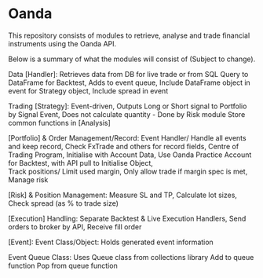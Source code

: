 # Oanda

This repository consists of modules to retrieve, analyse and trade financial instruments using the Oanda API.

Below is a summary of what the modules will consist of (Subject to change).

Data [Handler]:
Retrieves data from DB for live trade
or from SQL Query to DataFrame for Backtest, 
Adds to event queue, 
Include DataFrame object in event for Strategy object,
Include spread in event

Trading [Strategy]:
Event-driven, 
Outputs Long or Short signal to Portfolio by Signal Event, 
Does not calculate quantity - Done by Risk module
Store common functions in [Analysis]

[Portfolio] & Order Management/Record:
Event Handler/ Handle all events and keep record, 
Check FxTrade and others for record fields, 
Centre of Trading Program, 
Initialise with Account Data, 
Use Oanda Practice Account for Backtest, with API pull to Initialise Object,  
Track positions/ Limit used margin, 
Only allow trade if margin spec is met, 
Manage risk

[Risk] & Position Management:
Measure SL and TP, 
Calculate lot sizes, 
Check spread (as % to trade size)

[Execution] Handling:
Separate Backtest & Live Execution Handlers, 
Send orders to broker by API, 
Receive fill order

[Event]:
Event Class/Object:
Holds generated event information

Event Queue Class:
Uses Queue class from collections library
Add to queue function
Pop from queue function